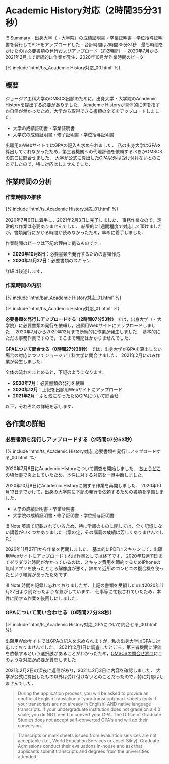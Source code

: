 # Academic History対応（2時間35分31秒）

!!! Summary
    - 出身大学（・大学院）の成績証明書・卒業証明書・学位授与証明書を発行してPDFをアップロードした
    - 合計時間は2時間35分31秒．最も時間をかけたのは必要書類の発行およびアップロード（約2時間）
    - 2020年7月から2021年2月まで断続的に作業が発生．2020年10月が作業時間のピーク

{% include 'html/bs_Academic History対応_00.html' %}

## 概要

ジョージア工科大学のOMSCS出願のために，出身大学・大学院のAcademic Historyを提出する必要がありました．
Academic Historyが具体的に何を指すか自信が無かったため，大学から取得できる書類の全てをアップロードしました．

- 大学の成績証明書・卒業証明書
- 大学院の成績証明書・修了証明書・学位授与証明書

出願用のWebサイトではGPAの記入も求められました．
私の出身大学はGPAを算出してくれなかったため，第三者機関への代理評価を依頼するべきかOMSCSの窓口に問合せました．
大学が公式に算出したGPA以外は受け付けないとのことでしたので，特に対応はしませんでした．

## 作業時間の分析

### 作業時間の推移

{% include 'html/ts_Academic History対応_01.html' %}

2020年7月6日に着手し，2021年2月3日に完了しました．
事務作業なので，定常的な作業は必要ありませんでした．
結果的に1週間程度で対応して頂けましたが，書類発行にかかる時間が読めなかったため，早めに着手しました．

作業時間のピークは下記の理由に拠るものです：

- **2020年10月8日**：必要書類を発行するための書類作成
- **2020年11月27日**：必要書類のスキャン

詳細は後述します．

### 作業時間の内訳

{% include 'html/bar_Academic History対応_01.html' %}

{% include 'html/bs_Academic History対応_01.html' %}

**必要書類を発行しアップロードする（2時間07分53秒）**
では，出身大学（・大学院）に必要書類の発行を依頼し，出願用Webサイトにアップロードしました．
2020年7月から2020年12月まで断続的に作業が発生しました．
基本的にただの事務作業ですので，そこまで時間はかかりませんでした．

**GPAについて問合せる（0時間27分38秒）**
では，出身大学がGPAを算出しない場合の対応についてジョージア工科大学に問合せました．
2021年2月にのみ作業が発生しました．

全体の流れをまとめると，下記のようになります．

- **2020年7月**：必要書類の発行を依頼
- **2020年12月**：上記を出願用Webサイトにアップロード
- **2021年2月**：ふと気になったためGPAについて問合せ

以下，それぞれの詳細を示します．

## 各作業の詳細

### 必要書類を発行しアップロードする（2時間07分53秒）

{% include 'html/ts_Academic History対応_必要書類を発行しアップロードする_00.html' %}

2020年7月6日にAcademic Historyについて調査を開始しました．
[ちょうどこの頃仕事で炎上](https://kakeami.github.io/road-to-gatech/a-b/#_1)していたため，本件に対する対応を一旦中断しました．

2020年10月8日にAcademic Historyに関する作業を再開しました．
2020年10月13日までかけて，出身の大学院に下記の発行を依頼するための書類を準備しました．

- 大学の成績証明書・卒業証明書
- 大学院の成績証明書・修了証明書・学位授与証明書

!!! Note
    英語で記載されているため，特に学部のものに関しては，全く記憶にない講義がいくつかありました（案の定，その講義の成績は芳しくありませんでした）．

2020年11月27日から作業を再開しました．
基本的にPDFにスキャンして，出願用Webサイトにアップロードすれば作業としては終了です．
2020年12月11日までダラダラと時間がかかっているのは，スキャン費用を節約するためiPhoneの無料アプリを使ったところ解像度が悪く，諦めて近所のコンビニの複合機を使ったという経緯があったためです．

!!! Note
    時間を記録し忘れておりましたが，上記の書類を受領したのは2020年11月27日より前だったような気がしています．
    仕事等に忙殺されていたため，本件に関する作業を後回しにしました．

### GPAについて問い合わせる（0時間27分38秒）

{% include 'html/ts_Academic History対応_GPAについて問合せる_00.html' %}

出願用WebサイトではGPAの記入を求められますが，私の出身大学はGPAに対応しておりませんでした．
2021年2月1日に調査したところ，第三者機関に評価を依頼するという選択肢があることがわかったため，[OMSCSの問合せ窓口](https://pe.gatech.edu/degrees/computer-science/contact-us?utm_source=omscs.gatech.edu/accessibility-requirements/contact-us&utm_medium=referral&utm_campaign=omscs)にこのような対応が必要か質問しました．

2021年2月2日の深夜に返信があり，2021年2月3日に内容を確認しました．
大学が公式に算出したもの以外は受け付けないとのことだったので，特に対応はしませんでした．

> During the application process, you will be asked to provide an unofficial English translation of your transcript/mark sheets (only if your transcripts are not already in English) AND native language transcripts. If your undergraduate institution does not grade on a 4.0 scale, you do NOT need to convert your GPA. The Office of Graduate Studies does not accept self-converted GPA's and will do their conversion.

> Transcripts or mark sheets issued from evaluation services are not acceptable (i.e., World Education Services or Josef Silny). Graduate Admissions conduct their evaluations in-house and ask that applicants submit transcripts and degrees from the universities attended.

